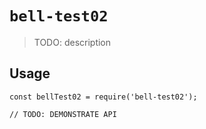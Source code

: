 # `bell-test02`

> TODO: description

## Usage

```
const bellTest02 = require('bell-test02');

// TODO: DEMONSTRATE API
```
